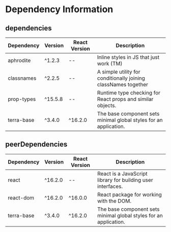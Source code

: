 # Dependency Information

## dependencies
| Dependency | Version | React Version | Description |
|-|-|-|-|
| aphrodite | ^1.2.3 | -- | Inline styles in JS that just work (TM) |
| classnames | ^2.2.5 | -- | A simple utility for conditionally joining classNames together |
| prop-types | ^15.5.8 | -- | Runtime type checking for React props and similar objects. |
| terra-base | ^3.4.0 | ^16.2.0 | The base component sets minimal global styles for an application. |

## peerDependencies
| Dependency | Version | React Version | Description |
|-|-|-|-|
| react | ^16.2.0 | -- | React is a JavaScript library for building user interfaces. |
| react-dom | ^16.2.0 | ^16.0.0 | React package for working with the DOM. |
| terra-base | ^3.4.0 | ^16.2.0 | The base component sets minimal global styles for an application. |
